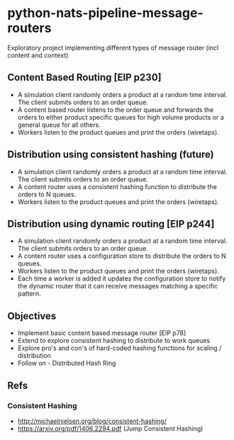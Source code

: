 # python-nats-pipeline-message-routers
Exploratory project implementing different types of message router (incl content and context)

## Content Based Routing [EIP p230]
* A simulation client randomly orders a product at a random time interval. The client submits orders to an 
order queue. 
* A content based router listens to the order queue and forwards the orders to either product specific queues for
high volume products or a general queue for all others.
* Workers listen to the product queues and print the orders (wiretaps).

## Distribution using consistent hashing (future)
* A simulation client randomly orders a product at a random time interval.  The client submits orders to an 
order queue.
* A content router uses a consistent hashing function to distribute the orders to N queues.
* Workers listen to the product queues and print the orders (wiretaps).

## Distribution using dynamic routing [EIP p244]
* A simulation client randomly orders a product at a random time interval.  The client submits orders to an 
order queue.
* A content router uses a configuration store to distribute the orders to N queues.
* Workers listen to the product queues and print the orders (wiretaps).
* Each time a worker is added it updates the configuration store to notify the dynamic router that it can receive 
messages matching a specific pattern.


## Objectives
* Implement basic content based message router [EIP p78]
* Extend to explore consistent hashing to distribute to work queues
* Explore pro's and con's of hard-coded hashing functions for scaling / distribution
* Follow on - Distributed Hash Ring

## Refs

### Consistent Hashing
* http://michaelnielsen.org/blog/consistent-hashing/
* https://arxiv.org/pdf/1406.2294.pdf (Jump Consistent Hashing)
